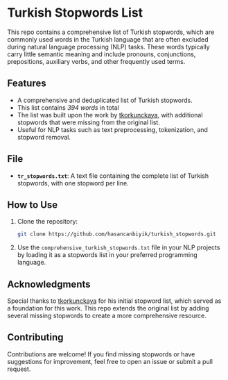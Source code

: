 # Turkish Stopwords List

This repo contains a comprehensive list of Turkish stopwords, which are commonly used words in the Turkish language that are often excluded during natural language processing (NLP) tasks. These words typically carry little semantic meaning and include pronouns, conjunctions, prepositions, auxiliary verbs, and other frequently used terms.

## Features
- A comprehensive and deduplicated list of Turkish stopwords.
- This list contains *394 words* in total
- The list was built upon the work by [tkorkunckaya](https://github.com/tkorkunckaya/Turkish-Stopwords), with additional stopwords that were missing from the original list.
- Useful for NLP tasks such as text preprocessing, tokenization, and stopword removal.

## File
- **`tr_stopwords.txt`**: A text file containing the complete list of Turkish stopwords, with one stopword per line.

## How to Use
1. Clone the repository:
   ```bash
   git clone https://github.com/hasancanbiyik/turkish_stopwords.git
   ```
2. Use the `comprehensive_turkish_stopwords.txt` file in your NLP projects by loading it as a stopwords list in your preferred programming language.

## Acknowledgments
Special thanks to [tkorkunckaya](https://github.com/tkorkunckaya/Turkish-Stopwords) for his initial stopword list, which served as a foundation for this work. This repo extends the original list by adding several missing stopwords to create a more comprehensive resource.

## Contributing
Contributions are welcome! If you find missing stopwords or have suggestions for improvement, feel free to open an issue or submit a pull request.
